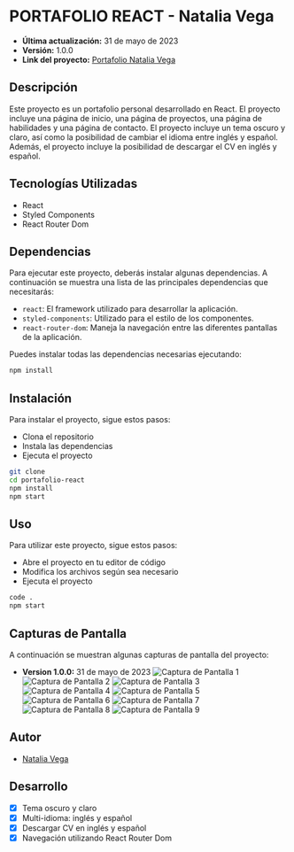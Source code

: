 # PORTAFOLIO REACT - Natalia Vega
- **Última actualización:** 31 de mayo de 2023
- **Versión:** 1.0.0
- **Link del proyecto:** [Portafolio Natalia Vega](https://nataliavega-portfolio.vercel.app/)

## Descripción
Este proyecto es un portafolio personal desarrollado en React. El proyecto incluye una página de inicio, una página de proyectos, una página de habilidades y una página de contacto. El proyecto incluye un tema oscuro y claro, así como la posibilidad de cambiar el idioma entre inglés y español. Además, el proyecto incluye la posibilidad de descargar el CV en inglés y español.

## Tecnologías Utilizadas
- React
- Styled Components
- React Router Dom

## Dependencias
Para ejecutar este proyecto, deberás instalar algunas dependencias. A continuación se muestra una lista de las principales dependencias que necesitarás:

- `react`: El framework utilizado para desarrollar la aplicación.
- `styled-components`: Utilizado para el estilo de los componentes.
- `react-router-dom`: Maneja la navegación entre las diferentes pantallas de la aplicación.

Puedes instalar todas las dependencias necesarias ejecutando:

```bash
npm install
```

## Instalación
Para instalar el proyecto, sigue estos pasos:

- Clona el repositorio
- Instala las dependencias
- Ejecuta el proyecto

```bash
git clone
cd portafolio-react
npm install
npm start
```

## Uso
Para utilizar este proyecto, sigue estos pasos:
- Abre el proyecto en tu editor de código
- Modifica los archivos según sea necesario
- Ejecuta el proyecto

```bash
code .
npm start
```

## Capturas de Pantalla
A continuación se muestran algunas capturas de pantalla del proyecto:

- **Version 1.0.0:** 31 de mayo de 2023
![Captura de Pantalla 1](./screenshots/1.png)
![Captura de Pantalla 2](./screenshots/2.png)
![Captura de Pantalla 3](./screenshots/3.png)
![Captura de Pantalla 4](./screenshots/4.png)
![Captura de Pantalla 5](./screenshots/5.png)
![Captura de Pantalla 6](./screenshots/6.png)
![Captura de Pantalla 7](./screenshots/7.png)
![Captura de Pantalla 8](./screenshots/8.png)
![Captura de Pantalla 9](./screenshots/9.png)

## Autor
- [Natalia Vega](https://www.linkedin.com/in/nataliacamilavega/)

## Desarrollo
- [x] Tema oscuro y claro
- [x] Multi-idioma: inglés y español
- [x] Descargar CV en inglés y español
- [x] Navegación utilizando React Router Dom
